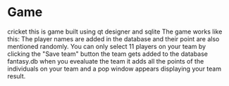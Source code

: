 # Game
cricket
this is game built using qt designer and sqlite 
The game works like this:
The player names are added in the database and their point are also mentioned randomly.
You can only select 11 players on your team
by clicking the "Save team" button the team gets added to the database fantasy.db
when you evealuate the team it adds all the points of the individuals on your team and a pop window appears displaying your team result.
